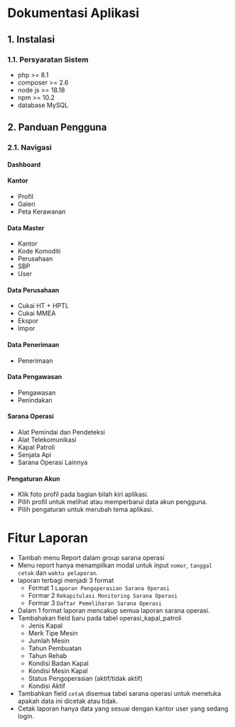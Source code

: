 # Dokumentasi Aplikasi

## 1. Instalasi

### 1.1. Persyaratan Sistem

- php >= 8.1
- composer >= 2.6
- node js >= 18.18
- npm >= 10.2
- database MySQL

## 2. Panduan Pengguna

### 2.1. Navigasi

#### Dashboard

#### Kantor

- Profil
- Galeri
- Peta Kerawanan

#### Data Master

- Kantor
- Kode Komoditi
- Perusahaan
- SBP
- User

#### Data Perusahaan

- Cukai HT + HPTL
- Cukai MMEA
- Ekspor
- Impor

#### Data Penerimaan

- Penerimaan

#### Data Pengawasan

- Pengawasan
- Penindakan

#### Sarana Operasi

- Alat Pemindai dan Pendeteksi
- Alat Telekomunikasi
- Kapal Patroli
- Senjata Api
- Sarana Operasi Lainnya

#### Pengaturan Akun

- Klik foto profil pada bagian bilah kiri aplikasi.
- Pilih profil untuk melihat atau memperbarui data akun pengguna.
- Pilih pengaturan untuk merubah tema aplikasi.

# Fitur Laporan

- Tambah menu Report dalam group sarana operasi
- Menu report hanya menampilkan modal untuk input `nomor`, `tanggal cetak` dan `waktu pelaporan`.
- laporan terbagi menjadi 3 format
  - Format 1 `Laporan Pengoperasian Sarana Operasi`
  - Formar 2 `Rekapitulasi Monitoring Sarana Operasi`
  - Formar 3 `Daftar Pemeliharan Sarana Operasi`
- Dalam 1 format laporan mencakup semua laporan sarana operasi.
- Tambahakan field baru pada tabel operasi_kapal_patroli
  - Jenis Kapal
  - Merk Tipe Mesin
  - Jumlah Mesin
  - Tahun Pembuatan
  - Tahun Rehab
  - Kondisi Badan Kapal
  - Kondisi Mesin Kapal
  - Status Pengoperasian (aktif/tidak aktif)
  - Kondisi Aktif
- Tambahkan field `cetak` disemua tabel sarana operasi untuk menetuka apakah data ini dicetak atau tidak.
- Cetak laporan hanya data yang sesuai dengan kantor user yang sedang login.
